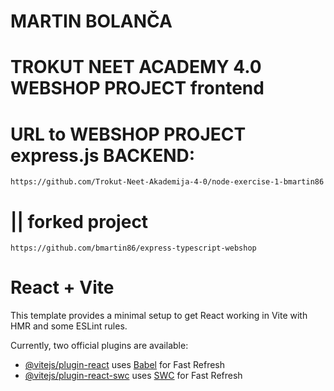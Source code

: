 # MARTIN BOLANČA

# TROKUT NEET ACADEMY 4.0 WEBSHOP PROJECT frontend

# URL to WEBSHOP PROJECT express.js BACKEND:

```
https://github.com/Trokut-Neet-Akademija-4-0/node-exercise-1-bmartin86
```

# || forked project

```
https://github.com/bmartin86/express-typescript-webshop
```

# React + Vite

This template provides a minimal setup to get React working in Vite with HMR and some ESLint rules.

Currently, two official plugins are available:

- [@vitejs/plugin-react](https://github.com/vitejs/vite-plugin-react/blob/main/packages/plugin-react/README.md) uses [Babel](https://babeljs.io/) for Fast Refresh
- [@vitejs/plugin-react-swc](https://github.com/vitejs/vite-plugin-react-swc) uses [SWC](https://swc.rs/) for Fast Refresh
